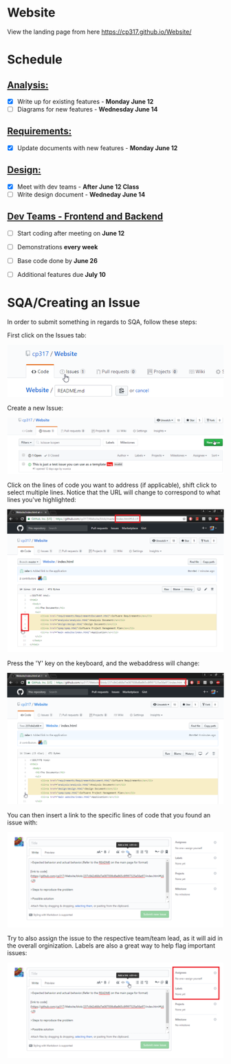 # Website
View the landing page from here
https://cp317.github.io/Website/

# Schedule

## <u>Analysis:</u>
- [x] Write up for existing features - <b>Monday June 12</b>
- [ ] Diagrams for new features - <b>Wednesday June 14</b>

## <u>Requirements:</u>

- [x] Update documents with new features - <b> Monday June 12 </B>

## <u>Design: </u>
- [x] Meet with dev teams - <b>After June 12 Class</b>
- [ ] Write design document - <b>Wedneday June 14 </b>

## <u>Dev Teams - Frontend and Backend </u>
- [ ] Start coding after meeting on <b> June 12 </b>
- [ ] Demonstrations <b>every week</b>
- [ ] Base code done by <b> June 26</b>
- [ ] Additional features due <b> July 10 </b>


# SQA/Creating an Issue
In order to submit something in regards to SQA, follow these steps:

First click on the Issues tab:

![alt text](https://github.com/cp317/Website/blob/master/README%20files/1.png)

Create a new Issue:

![alt text](https://github.com/cp317/Website/blob/master/README%20files/2.png)

Click on the lines of code you want to address (if applicable), shift click to select multiple lines. Notice that the URL will change to correspond to what lines you've highlighted:

![alt text](https://github.com/cp317/Website/blob/master/README%20files/3.png)

Press the 'Y' key on the keyboard, and the webaddress will change:

![alt text](https://github.com/cp317/Website/blob/master/README%20files/4.png)

You can then insert a link to the specific lines of code that you found an issue with:

![alt text](https://github.com/cp317/Website/blob/master/README%20files/6.png)

Try to also assign the issue to the respective team/team lead, as it will aid in the overall orginization.  Labels are also a great way to help flag important issues:

![alt text](https://github.com/cp317/Website/blob/master/README%20files/7.png)
